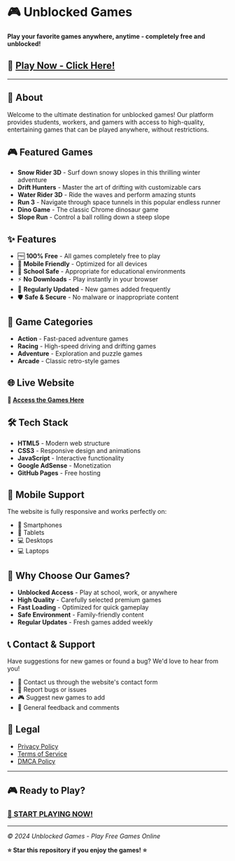 # 🎮 Unblocked Games

**Play your favorite games anywhere, anytime - completely free and unblocked!**

## 🚀 [Play Now - Click Here!](https://totallymaths.com/somethingijnfaisdhfsaidfjsada.html)

---

## 🎯 About

Welcome to the ultimate destination for unblocked games! Our platform provides students, workers, and gamers with access to high-quality, entertaining games that can be played anywhere, without restrictions.

## 🎮 Featured Games

- **Snow Rider 3D** - Surf down snowy slopes in this thrilling winter adventure
- **Drift Hunters** - Master the art of drifting with customizable cars
- **Water Rider 3D** - Ride the waves and perform amazing stunts
- **Run 3** - Navigate through space tunnels in this popular endless runner
- **Dino Game** - The classic Chrome dinosaur game
- **Slope Run** - Control a ball rolling down a steep slope

## ✨ Features

- 🆓 **100% Free** - All games completely free to play
- 📱 **Mobile Friendly** - Optimized for all devices
- 🏫 **School Safe** - Appropriate for educational environments
- ⚡ **No Downloads** - Play instantly in your browser
- 🔄 **Regularly Updated** - New games added frequently
- 🛡️ **Safe & Secure** - No malware or inappropriate content

## 🎲 Game Categories

- **Action** - Fast-paced adventure games
- **Racing** - High-speed driving and drifting games
- **Adventure** - Exploration and puzzle games
- **Arcade** - Classic retro-style games

## 🌐 Live Website

**🔗 [Access the Games Here](https://yourusername.github.io/your-repo-name/somethingijnfaisdhfsaidfjsada.html)**

## 🛠️ Tech Stack

- **HTML5** - Modern web structure
- **CSS3** - Responsive design and animations
- **JavaScript** - Interactive functionality
- **Google AdSense** - Monetization
- **GitHub Pages** - Free hosting

## 📱 Mobile Support

The website is fully responsive and works perfectly on:
- 📱 Smartphones
- 📱 Tablets
- 💻 Desktops
- 💻 Laptops

## 🎯 Why Choose Our Games?

- **Unblocked Access** - Play at school, work, or anywhere
- **High Quality** - Carefully selected premium games
- **Fast Loading** - Optimized for quick gameplay
- **Safe Environment** - Family-friendly content
- **Regular Updates** - Fresh games added weekly

## 📞 Contact & Support

Have suggestions for new games or found a bug? We'd love to hear from you!

- 📧 Contact us through the website's contact form
- 🐛 Report bugs or issues
- 🎮 Suggest new games to add
- 💬 General feedback and comments

## 📄 Legal

- [Privacy Policy](https://yourusername.github.io/your-repo-name/somethingijnfaisdhfsaidfjsada.html)
- [Terms of Service](https://yourusername.github.io/your-repo-name/somethingijnfaisdhfsaidfjsada.html)
- [DMCA Policy](https://yourusername.github.io/your-repo-name/somethingijnfaisdhfsaidfjsada.html)

---

## 🎮 Ready to Play?

### **[🚀 START PLAYING NOW!](https://yourusername.github.io/your-repo-name/somethingijnfaisdhfsaidfjsada.html)**

---

*© 2024 Unblocked Games - Play Free Games Online*

**⭐ Star this repository if you enjoy the games! ⭐**
